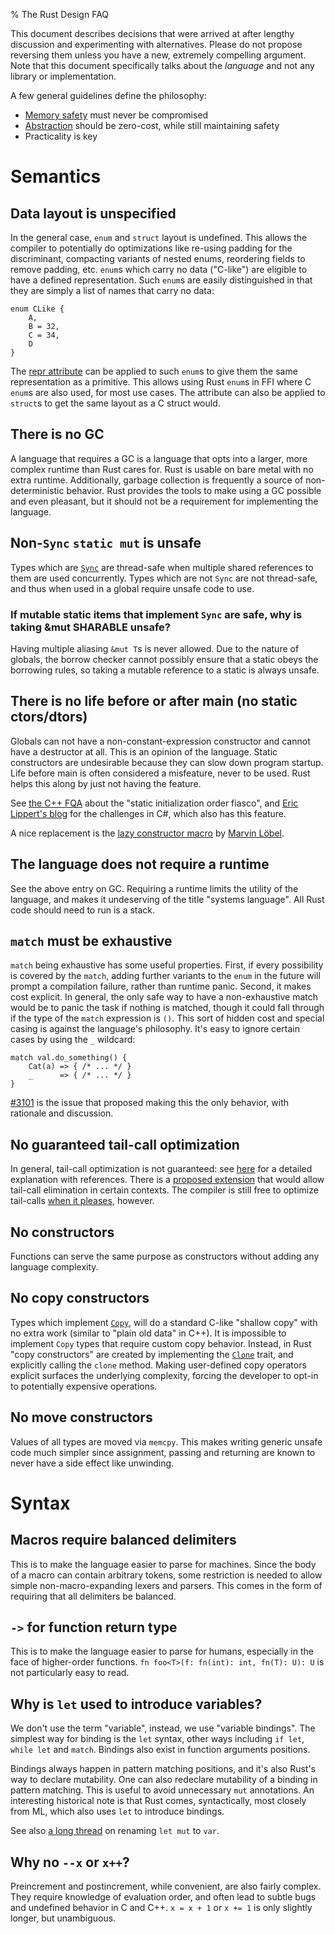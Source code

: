 % The Rust Design FAQ

This document describes decisions that were arrived at after lengthy discussion and
experimenting with alternatives. Please do not propose reversing them unless
you have a new, extremely compelling argument. Note that this document
specifically talks about the *language* and not any library or implementation.

A few general guidelines define the philosophy:

- [Memory safety][mem] must never be compromised
- [Abstraction][abs] should be zero-cost, while still maintaining safety
- Practicality is key

[mem]: http://en.wikipedia.org/wiki/Memory_safety
[abs]: http://en.wikipedia.org/wiki/Abstraction_%28computer_science%29

# Semantics

## Data layout is unspecified

In the general case, `enum` and `struct` layout is undefined. This allows the
compiler to potentially do optimizations like re-using padding for the
discriminant, compacting variants of nested enums, reordering fields to remove
padding, etc. `enum`s which carry no data ("C-like") are eligible to have a
defined representation. Such `enum`s are easily distinguished in that they are
simply a list of names that carry no data:

```
enum CLike {
    A,
    B = 32,
    C = 34,
    D
}
```

The [repr attribute][repr] can be applied to such `enum`s to give them the same
representation as a primitive. This allows using Rust `enum`s in FFI where C
`enum`s are also used, for most use cases. The attribute can also be applied
to `struct`s to get the same layout as a C struct would.

[repr]: reference.html#miscellaneous-attributes

## There is no GC

A language that requires a GC is a language that opts into a larger, more
complex runtime than Rust cares for. Rust is usable on bare metal with no
extra runtime. Additionally, garbage collection is frequently a source of
non-deterministic behavior. Rust provides the tools to make using a GC
possible and even pleasant, but it should not be a requirement for
implementing the language.

## Non-`Sync` `static mut` is unsafe

Types which are [`Sync`][sync] are thread-safe when multiple shared
references to them are used concurrently. Types which are not `Sync` are not
thread-safe, and thus when used in a global require unsafe code to use.

[sync]: core/kinds/trait.Sync.html

### If mutable static items that implement `Sync` are safe, why is taking &mut SHARABLE unsafe?

Having multiple aliasing `&mut T`s is never allowed. Due to the nature of
globals, the borrow checker cannot possibly ensure that a static obeys the
borrowing rules, so taking a mutable reference to a static is always unsafe.

## There is no life before or after main (no static ctors/dtors)

Globals can not have a non-constant-expression constructor and cannot have a
destructor at all. This is an opinion of the language. Static constructors are
undesirable because they can slow down program startup. Life before main is
often considered a misfeature, never to be used. Rust helps this along by just
not having the feature.

See [the C++ FQA][fqa]  about the "static initialization order fiasco", and
[Eric Lippert's blog][elp] for the challenges in C#, which also has this
feature.

A nice replacement is the [lazy constructor macro][lcm] by [Marvin
Löbel][kim].

[fqa]: https://mail.mozilla.org/pipermail/rust-dev/2013-April/003815.html
[elp]: http://ericlippert.com/2013/02/06/static-constructors-part-one/
[lcm]: https://gist.github.com/Kimundi/8782487
[kim]: https://github.com/Kimundi

## The language does not require a runtime

See the above entry on GC. Requiring a runtime limits the utility of the
language, and makes it undeserving of the title "systems language". All Rust
code should need to run is a stack.

## `match` must be exhaustive

`match` being exhaustive has some useful properties. First, if every
possibility is covered by the `match`, adding further variants to the `enum`
in the future will prompt a compilation failure, rather than runtime panic.
Second, it makes cost explicit. In general, the only safe way to have a
non-exhaustive match would be to panic the task if nothing is matched, though
it could fall through if the type of the `match` expression is `()`. This sort
of hidden cost and special casing is against the language's philosophy. It's
easy to ignore certain cases by using the `_` wildcard:

```rust,ignore
match val.do_something() {
    Cat(a) => { /* ... */ }
    _      => { /* ... */ }
}
```

[#3101][iss] is the issue that proposed making this the only behavior, with
rationale and discussion.

[iss]: https://github.com/rust-lang/rust/issues/3101

## No guaranteed tail-call optimization

In general, tail-call optimization is not guaranteed: see [here][tml] for a
detailed explanation with references. There is a [proposed extension][tce] that
would allow tail-call elimination in certain contexts. The compiler is still
free to optimize tail-calls [when it pleases][sco], however.

[tml]: https://mail.mozilla.org/pipermail/rust-dev/2013-April/003557.html
[sco]: http://llvm.org/docs/CodeGenerator.html#sibling-call-optimization
[tce]: https://github.com/rust-lang/rfcs/pull/81

## No constructors

Functions can serve the same purpose as constructors without adding any
language complexity.

## No copy constructors

Types which implement [`Copy`][copy], will do a standard C-like "shallow copy"
with no extra work (similar to "plain old data" in C++). It is impossible to
implement `Copy` types that require custom copy behavior. Instead, in Rust
"copy constructors" are created by implementing the [`Clone`][clone] trait,
and explicitly calling the `clone` method. Making user-defined copy operators
explicit surfaces the underlying complexity, forcing the developer to opt-in
to potentially expensive operations.

[copy]: core/kinds/trait.Copy.html
[clone]: core/clone/trait.Clone.html

## No move constructors

Values of all types are moved via `memcpy`. This makes writing generic unsafe
code much simpler since assignment, passing and returning are known to never
have a side effect like unwinding.

# Syntax

## Macros require balanced delimiters

This is to make the language easier to parse for machines. Since the body of a
macro can contain arbitrary tokens, some restriction is needed to allow simple
non-macro-expanding lexers and parsers. This comes in the form of requiring
that all delimiters be balanced.

## `->` for function return type

This is to make the language easier to parse for humans, especially in the face
of higher-order functions. `fn foo<T>(f: fn(int): int, fn(T): U): U` is not
particularly easy to read.

## Why is `let` used to introduce variables?

We don't use the term "variable", instead, we use "variable bindings". The
simplest way for binding is the `let` syntax, other ways including `if let`,
`while let` and `match`. Bindings also exist in function arguments positions.

Bindings always happen in pattern matching positions, and it's also Rust's way
to declare mutability. One can also redeclare mutability of a binding in
pattern matching. This is useful to avoid unnecessary `mut` annotations. An
interesting historical note is that Rust comes, syntactically, most closely
from ML, which also uses `let` to introduce bindings.

See also [a long thread][alt] on renaming `let mut` to `var`.

[alt]: https://mail.mozilla.org/pipermail/rust-dev/2014-January/008319.html

## Why no `--x` or `x++`?

Preincrement and postincrement, while convenient, are also fairly complex. They
require knowledge of evaluation order, and often lead to subtle bugs and
undefined behavior in C and C++. `x = x + 1` or `x += 1` is only slightly
longer, but unambiguous.
